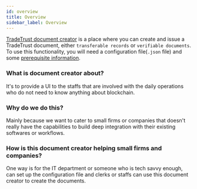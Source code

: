```yaml
---
id: overview
title: Overview
sidebar_label: Overview
---
```


[TradeTrust document creator](https://creator.tradetrust.io) is a place where you can create and issue a TradeTrust document, either `transferable records` or `verifiable documents`. To use this functionality, you will need a configuration file(`.json` file) and some [prerequisite information](/docs/reference/document-creator/prerequisites).

### What is document creator about?

It's to provide a UI to the staffs that are involved with the daily operations who do not need to know anything about blockchain.

### Why do we do this?

Mainly because we want to cater to small firms or companies that doesn't really have the capabilities to build deep integration with their existing softwares or workflows.

### How is this document creator helping small firms and companies?

One way is for the IT department or someone who is tech savvy enough, can set up the configuration file and clerks or staffs can use this document creator to create the documents.
